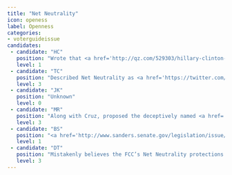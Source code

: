 ```yaml
---
title: "Net Neutrality"
icon: openess
label: Openness
categories:
- voterguideissue
candidates:
 - candidate: "HC"
   position: "Wrote that <a href='http://qz.com/529303/hillary-clinton-being-pro-business-doesnt-mean-hanging-consumers-out-to-dry/' target='_blank'>enforcing strong Net Neutrality rules</a> will \"enable startups to challenge the status quo, and allow small businesses to thrive.\""
   level: 1
 - candidate: "TC"
   position: "Described Net Neutrality as <a href='https://twitter.com/sentedcruz/status/531834493922189313' target='_blank'>\"Obamacare for the Internet,\"</a> adding that overturning the FCC’s open Internet rules would be one of his earliest actions as president."
   level: 3
 - candidate: "JK"
   position: "Unknown"
   level: 0
 - candidate: "MR"
   position: "Along with Cruz, proposed the deceptively named <a href='http://www.lee.senate.gov/public/index.cfm/press-releases?ID=D0D20A8A-2983-41F2-87E9-ABCF14873A12' target='_blank'>\"Restoring Internet Freedom Act,\"</a> which would reverse the Net Neutrality order and prohibit the FCC from passing similar rules. "
   level: 3
 - candidate: "BS"
   position: "<a href='http://www.sanders.senate.gov/legislation/issue/media-ownership-and-telecommunications' target='_blank'>Supports the FCC rules</a> and believes Internet service providers should treat all data equally instead of prioritizing some customers' sites or services over others."
   level: 1
 - candidate: "DT"
   position: "Mistakenly believes the FCC’s Net Neutrality protections are an \"attack on the Internet\" that would <a href='https://www.facebook.com/DonaldTrump/posts/10154816848070725' target='_blank'>\"target conservative media.\"</a>"
   level: 3
---
```

